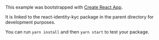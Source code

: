 This example was bootstrapped with [Create React App](https://github.com/facebook/create-react-app).

It is linked to the react-identity-kyc package in the parent directory for development purposes.

You can run `yarn install` and then `yarn start` to test your package.
